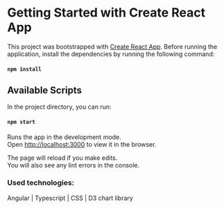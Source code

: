 # Getting Started with Create React App

This project was bootstrapped with [Create React App](https://github.com/facebook/create-react-app).
Before running the application, install the dependencies by running the following command: 
#### `npm install`

## Available Scripts

In the project directory, you can run:

#### `npm start`

Runs the app in the development mode.\
Open [http://localhost:3000](http://localhost:3000) to view it in the browser.

The page will reload if you make edits.\
You will also see any lint errors in the console.

### Used technologies:

Angular | Typescript | CSS |  D3 chart library
